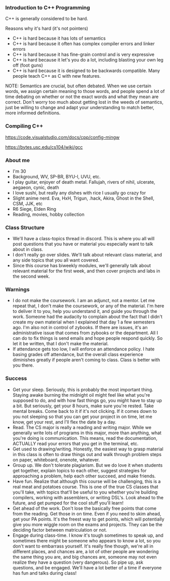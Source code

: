 
### Introduction to C++ Programming

C++ is generally considered to be hard.

Reasons why it's hard (it's not pointers)
- C++ is hard because it has lots of semantics
- C++ is hard because it often has complex compiler errors and linker errors
- C++ is hard because it has fine-grain control and is very expressive
- C++ is hard because it let's you do a lot, including blasting your own leg off (foot guns)
- C++ is hard because it is designed to be backwards compatible. Many people teach C++ as C with new features. 

NOTE: Semantics are crucial, but often debated. When we use certain words, we assign certain meaning to those words, and people spend a lot of time debating on whether or not the exact words and what they mean are correct. Don't worry too much about getting lost in the weeds of semantics, just be willing to change and adapt your understanding to match better, more informed definitions.

###  Compiling C++

https://code.visualstudio.com/docs/cpp/config-mingw

https://bytes.usc.edu/cs104/wiki/gcc
### About me
- I'm 30
- Background, WV, SP-BR, BYU-I, UVU, etc.
- I play guitar, enjoyer of death metal. Fallujah, rivers of nihil, ulcerate, aegaeon, cynic, death
- I love sushi, but really any dishes with rice I usually go crazy for
- Slight anime nerd. Eva, HxH, Trigun, .hack, Akira, Ghost in the Shell, CSM, JJK, etc
- R6 Siege, Elden Ring
- Reading, movies, hobby collection
### Class Structure
- We'll have a class-topics thread in discord. This is where you all will post questions that you have or material you especially want to talk about in class.
- I don't really go over slides. We'll talk about relevant class material, and any side topics that you all want covered. 
- Since this course has biweekly modules, we'll generally talk about relevant material for the first week, and then cover projects and labs in the second week.

### Warnings
- I do not make the coursework. I am an adjunct, not a mentor. Let me repeat that, I don't make the coursework, or any of the material. I'm here to deliver it to you, help you understand it, and guide you through the work. Someone had the audacity to complain about the fact that I didn't create my own material when I explained that day 1 a few semesters ago. I'm also not in control of zybooks. If there are issues, it's an administrative issue that comes from zybooks or the department. All I can do to fix things is send emails and hope people respond quickly. So let it be written, that I don't make the material.
- If attendance gets too low, I will enforce an attendance policy. I hate basing grades off attendance, but the overall class experience diminishes greatly if people aren't coming to class. Class is better with you there. 

### Success
- Get your sleep. Seriously, this is probably the most important thing. Staying awake burning the midnight oil might feel like what you're supposed to do, and with how fast things go, you might have to stay up a bit. But seriously, get your 8 hours, make sure you're rested. Take mental breaks. Come back to it if it's not clicking. If it comes down to you not sleeping so that you can get your project in on time, let me know, get your rest, and I'll flex the date by a day.
- Read. The CS major is really a reading and writing major. While we generally write lots of programs in this major, more than anything, what you're doing is communication. This means, read the documentation, ACTUALLY read your errors that you get in the terminal, etc.
- Get used to drawing/writing. Honestly, the easiest way to grasp material in this class is often to draw things out and walk through problem steps on paper, whiteboard, onenote, whatever.
- Group up. We don't tolerate plagiarism. But we do love it when students get together, explain topics to each other, suggest strategies for approaching a problem, help each other succeed, and make friends. 
- Have fun. Realize that although this course will be challenging, this is a real meat and potatoes course. This is one of the true CS classes that you'll take, with topics that'll be useful to you whether you're building compilers, working with assemblers, or writing DSL's. Look ahead to the future, and get pumped for the cool stuff you'll learn!
- Get ahead of the work. Don't lose the basically free points that come from the reading. Get those in on time. Even if you need to skim ahead, get your PA points. It's the freest way to get points, which will potentially give you more wiggle room on the exams and projects. They can be the deciding factor between matriculation or not.
- Engage during class-time. I know it's tough sometimes to speak up, and sometimes there might be someone who appears to know a lot, so you don't want to embarrass yourself. It's really fine though, we're all in different places, and chances are, a lot of other people are wondering the same thing you are, and big chances are, someone may not even realize they have a question (very dangerous). So pipe up, ask questions, and be engaged. We'll have a lot better of a time if everyone has fun and talks during class!
